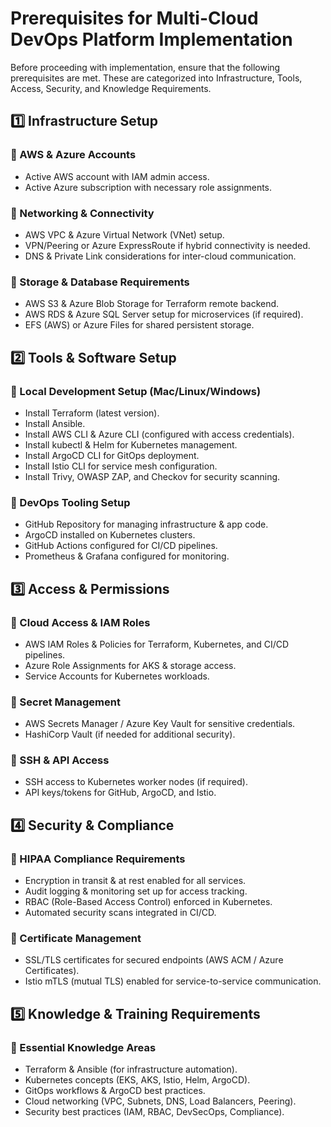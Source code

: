 # Prerequisites for Multi-Cloud DevOps Platform Implementation

Before proceeding with implementation, ensure that the following prerequisites are met. These are categorized into Infrastructure, Tools, Access, Security, and Knowledge Requirements.

## 1️⃣ Infrastructure Setup

### 🔹 AWS & Azure Accounts
- Active AWS account with IAM admin access.
- Active Azure subscription with necessary role assignments.

### 🔹 Networking & Connectivity
- AWS VPC & Azure Virtual Network (VNet) setup.
- VPN/Peering or Azure ExpressRoute if hybrid connectivity is needed.
- DNS & Private Link considerations for inter-cloud communication.

### 🔹 Storage & Database Requirements
- AWS S3 & Azure Blob Storage for Terraform remote backend.
- AWS RDS & Azure SQL Server setup for microservices (if required).
- EFS (AWS) or Azure Files for shared persistent storage.

## 2️⃣ Tools & Software Setup

### 🔹 Local Development Setup (Mac/Linux/Windows)
- Install Terraform (latest version).
- Install Ansible.
- Install AWS CLI & Azure CLI (configured with access credentials).
- Install kubectl & Helm for Kubernetes management.
- Install ArgoCD CLI for GitOps deployment.
- Install Istio CLI for service mesh configuration.
- Install Trivy, OWASP ZAP, and Checkov for security scanning.

### 🔹 DevOps Tooling Setup
- GitHub Repository for managing infrastructure & app code.
- ArgoCD installed on Kubernetes clusters.
- GitHub Actions configured for CI/CD pipelines.
- Prometheus & Grafana configured for monitoring.

## 3️⃣ Access & Permissions

### 🔹 Cloud Access & IAM Roles
- AWS IAM Roles & Policies for Terraform, Kubernetes, and CI/CD pipelines.
- Azure Role Assignments for AKS & storage access.
- Service Accounts for Kubernetes workloads.

### 🔹 Secret Management
- AWS Secrets Manager / Azure Key Vault for sensitive credentials.
- HashiCorp Vault (if needed for additional security).

### 🔹 SSH & API Access
- SSH access to Kubernetes worker nodes (if required).
- API keys/tokens for GitHub, ArgoCD, and Istio.

## 4️⃣ Security & Compliance

### 🔹 HIPAA Compliance Requirements
- Encryption in transit & at rest enabled for all services.
- Audit logging & monitoring set up for access tracking.
- RBAC (Role-Based Access Control) enforced in Kubernetes.
- Automated security scans integrated in CI/CD.

### 🔹 Certificate Management
- SSL/TLS certificates for secured endpoints (AWS ACM / Azure Certificates).
- Istio mTLS (mutual TLS) enabled for service-to-service communication.

## 5️⃣ Knowledge & Training Requirements

### 🔹 Essential Knowledge Areas
- Terraform & Ansible (for infrastructure automation).
- Kubernetes concepts (EKS, AKS, Istio, Helm, ArgoCD).
- GitOps workflows & ArgoCD best practices.
- Cloud networking (VPC, Subnets, DNS, Load Balancers, Peering).
- Security best practices (IAM, RBAC, DevSecOps, Compliance).
